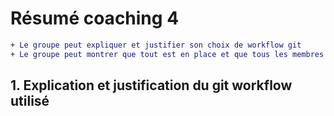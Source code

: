 # Résumé coaching 4 
```diff
+ Le groupe peut expliquer et justifier son choix de workflow git
+ Le groupe peut montrer que tout est en place et que tous les membres du groupes utilisent déjà git pour le projet

```
## 1. Explication et justification du git workflow utilisé
